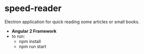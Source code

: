 # speed-reader
Electron application for quick reading some articles or small books.

- **Angular 2 Framework**    
- to run:
   - npm install
   - npm run start